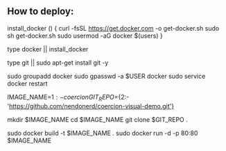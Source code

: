 ## How to deploy:

install_docker () {
  curl -fsSL https://get.docker.com -o get-docker.sh
  sudo sh get-docker.sh
  sudo usermod -aG docker $(users)
}

type docker || install_docker

type git || sudo apt-get install git -y

sudo groupadd docker
sudo gpasswd -a $USER docker
sudo service docker restart

IMAGE_NAME=${1:-coercion}
GIT_REPO=${2:-'https://github.com/nendonerd/coercion-visual-demo.git'}

mkdir $IMAGE_NAME
cd $IMAGE_NAME
git clone $GIT_REPO .

sudo docker build -t $IMAGE_NAME .
sudo docker run -d -p 80:80 $IMAGE_NAME